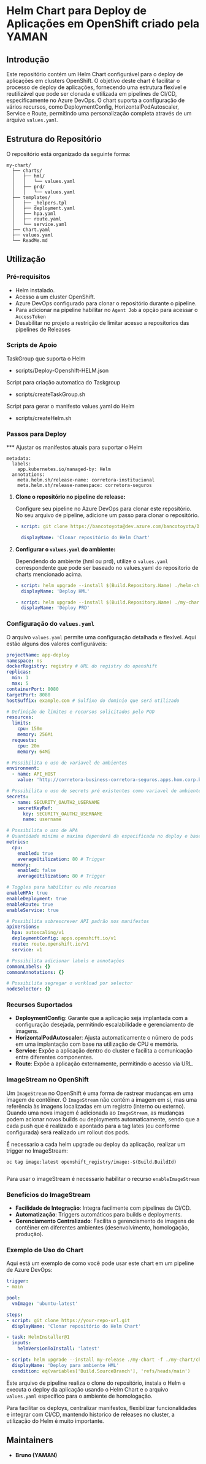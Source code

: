 
# Helm Chart para Deploy de Aplicações em OpenShift criado pela YAMAN

## Introdução

Este repositório contém um Helm Chart configurável para o deploy de aplicações em clusters OpenShift. O objetivo deste chart é facilitar o processo de deploy de aplicações, fornecendo uma estrutura flexível e reutilizável que pode ser clonada e utilizada em pipelines de CI/CD, especificamente no Azure DevOps. O chart suporta a configuração de vários recursos, como DeploymentConfig, HorizontalPodAutoscaler, Service e Route, permitindo uma personalização completa através de um arquivo `values.yaml`.

## Estrutura do Repositório

O repositório está organizado da seguinte forma:

```
my-chart/
  ├── charts/
  │   ├── hml/
  │   │   └── values.yaml
  │   ├── prd/
  │   │   └── values.yaml
  ├── templates/
  │   ├── _helpers.tpl
  │   ├── deployment.yaml
  │   ├── hpa.yaml
  │   ├── route.yaml
  │   └── service.yaml
  ├── Chart.yaml
  ├── values.yaml
  └── ReadMe.md
```

## Utilização

### Pré-requisitos

- Helm instalado.
- Acesso a um cluster OpenShift.
- Azure DevOps configurado para clonar o repositório durante o pipeline.
- Para adicionar na pipeline habilitar no `Agent Job` a opção para acessar o `AccessToken`
- Desabilitar no projeto a restrição de limitar acesso a repositorios das pipelines de Releases

### Scripts de Apoio

TaskGroup que suporta o Helm
- scripts/Deploy-Openshift-HELM.json

Script para criação automatica do Taskgroup
- scripts/createTaskGroup.sh

Script para gerar o manifesto values.yaml do Helm
- scripts/createHelm.sh


### Passos para Deploy

*** Ajustar os manifestos atuais para suportar o Helm
```
metadata:
  labels:
    app.kubernetes.io/managed-by: Helm
  annotations:
    meta.helm.sh/release-name: corretora-institucional
    meta.helm.sh/release-namespace: corretora-seguros
```


1. **Clone o repositório no pipeline de release:**

   Configure seu pipeline no Azure DevOps para clonar este repositório. No seu arquivo de pipeline, adicione um passo para clonar o repositório.

   ```yaml
   - script: git clone https://bancotoyota@dev.azure.com/bancotoyota/Devops-Corporativo/_git/helm-charts

     displayName: 'Clonar repositório do Helm Chart'
   ```

2. **Configurar o `values.yaml` do ambiente:**

   Dependendo do ambiente (hml ou prd), utilize o `values.yaml` correspondente que pode ser baseado  no values.yaml do repositorio de charts mencionado acima.

   ```yaml
   - script: helm upgrade --install $(Build.Repository.Name) ./helm-charts -f ./charts/$(Release.EnvironmentName)/values.yaml
     displayName: 'Deploy HML'
   ```

   ```yaml
   - script: helm upgrade --install $(Build.Repository.Name) ./my-chart -f ./charts/$(Release.EnvironmentName)/values.yaml
     displayName: 'Deploy PRD'
   ```

### Configuração do `values.yaml`

O arquivo `values.yaml` permite uma configuração detalhada e flexível. Aqui estão alguns dos valores configuráveis:

```yaml
projectName: app-deploy
namespace: ns
dockerRegistry: registry # URL do registry do openshift
replicas:
  min: 1
  max: 5
containerPort: 8080
targetPort: 8080
hostSuffix: example.com # Sulfixo do dominio que será utilizado

# Definição de limites e recursos solicitados pelo POD
resources:
  limits:
    cpu: 150m
    memory: 256Mi
  requests:
    cpu: 20m
    memory: 64Mi

# Possibilita o uso de variavel de ambientes
environment:
  - name: API_HOST
    value: 'http://corretora-business-corretora-seguros.apps.hom.corp.btb/corretora-seguros'

# Possibilita o uso de secrets pré existentes como variavel de ambiente
secrets:
  - name: SECURITY_OAUTH2_USERNAME
    secretKeyRef:
      key: SECURITY_OAUTH2_USERNAME
      name: username

# Possibilita o uso de HPA
# Quantidade minima e maxima dependerá da especificada no deploy e baseado no resoureces
metrics:
  cpu:
    enabled: true
    averageUtilization: 80 # Trigger
  memory:
    enabled: false
    averageUtilization: 80 # Trigger

# Toggles para habilitar ou não recursos
enableHPA: true
enableDeployment: true
enableRoute: true
enableService: true

# Possibilita sobrescrever API padrão nos manifestos
apiVersions:
  hpa: autoscaling/v1
  deploymentConfig: apps.openshift.io/v1
  route: route.openshift.io/v1
  service: v1

# Possibilita adicionar labels e annotações
commonLabels: {}
commonAnnotations: {}

# Possibilita segregar o workload por selector
nodeSelector: {}
```

### Recursos Suportados

- **DeploymentConfig**: Garante que a aplicação seja implantada com a configuração desejada, permitindo escalabilidade e gerenciamento de imagens.
- **HorizontalPodAutoscaler**: Ajusta automaticamente o número de pods em uma implantação com base na utilização de CPU e memória.
- **Service**: Expõe a aplicação dentro do cluster e facilita a comunicação entre diferentes componentes.
- **Route**: Expõe a aplicação externamente, permitindo o acesso via URL.

### ImageStream no OpenShift

Um `ImageStream` no OpenShift é uma forma de rastrear mudanças em uma imagem de contêiner. O `ImageStream` não contém a imagem em si, mas uma referência às imagens localizadas em um registro (interno ou externo). Quando uma nova imagem é adicionada ao `ImageStream`, as mudanças podem acionar novos builds ou deployments automaticamente, sendo que a cada push que é realizado e apontado para a tag lates (ou conforme configurada) será realizado um rollout dos pods.

É necessario a cada helm upgrade ou deploy da aplicação, realizar um trigger no ImageStream:
```
oc tag image:latest openshift_registry/image:-$(Build.BuildId)


```
Para usar o imageStream é necessario habilitar o recurso `enableImageStream`

### Benefícios do ImageStream

- **Facilidade de Integração**: Integra facilmente com pipelines de CI/CD.
- **Automatização**: Triggers automáticos para builds e deployments.
- **Gerenciamento Centralizado**: Facilita o gerenciamento de imagens de contêiner em diferentes ambientes (desenvolvimento, homologação, produção).

### Exemplo de Uso do Chart

Aqui está um exemplo de como você pode usar este chart em um pipeline de Azure DevOps:

```yaml
trigger:
- main

pool:
  vmImage: 'ubuntu-latest'

steps:
- script: git clone https://your-repo-url.git
  displayName: 'Clonar repositório do Helm Chart'

- task: HelmInstaller@1
  inputs:
    helmVersionToInstall: 'latest'

- script: helm upgrade --install my-release ./my-chart -f ./my-chart/charts/hml/values.yaml
  displayName: 'Deploy para ambiente HML'
  condition: eq(variables['Build.SourceBranch'], 'refs/heads/main')
```

Este arquivo de pipeline realiza o clone do repositório, instala o Helm e executa o deploy da aplicação usando o Helm Chart e o arquivo `values.yaml` específico para o ambiente de homologação.

Para facilitar os deploys, centralizar manifestos, flexibilizar funcionalidades e integrar com CI/CD, mantendo historico de releases no cluster, a utilização do Helm é muito importante.

## Maintainers
- **Bruno (YAMAN)**
